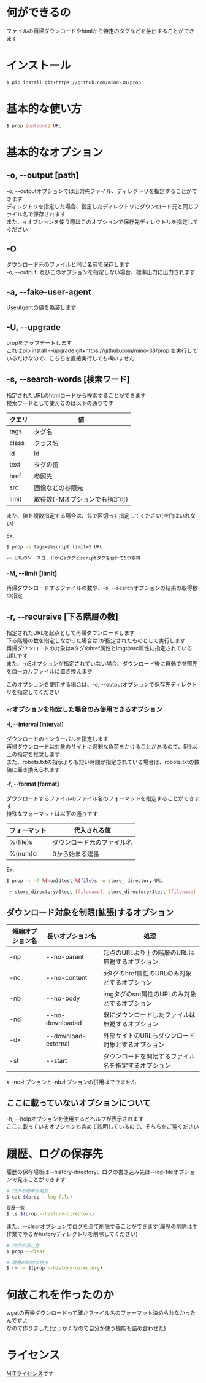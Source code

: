 # 何ができるの
ファイルの再帰ダウンロードやhtmlから特定のタグなどを抽出することができます

# インストール
```bash
$ pip install git+https://github.com/mino-38/prop
```

# 基本的な使い方
```bash
$ prop [options] URL
```

# 基本的なオプション
## -o, --output [path]
-o, --outputオプションでは出力先ファイル、ディレクトリを指定することができます  
ディレクトリを指定した場合、指定したディレクトリにダウンロード元と同じファイル名で保存されます  
また、-rオプションを使う際はこのオプションで保存先ディレクトリを指定してください

## -O
ダウンロード元のファイルと同じ名前で保存します  
-o, --output, 及びこのオプションを指定しない場合、標準出力に出力されます

## -a, --fake-user-agent
UserAgentの値を偽装します

## -U, --upgrade
propをアップデートします  
これはpip install --upgrade git+https://github.com/mino-38/prop を実行しているだけなので、こちらを直接実行しても構いません

## -s, --search-words [検索ワード]
指定されたURLのhtmlコードから検索することができます  
検索ワードとして使えるのは以下の通りです

|  クエリ  |  値  |
|  ----  |  ---- |
|  tags  |  タグ名  |
|  class  |  クラス名  |
|  id  |  id  |
|  text  |  タグの値  |
|  href  |  参照先  |
|  src  |  画像などの参照先  |
|  limit  |  取得数(-Mオプションでも指定可)  |

また、値を複数指定する場合は、%で区切って指定してください(空白はいれない)

Ex:
```bash
$ prop -s tags=a%script limit=5 URL

-> URLのソースコードからaタグとscriptタグを合計で5つ取得
```

### -M, --limit [limit]
再帰ダウンロードするファイルの数や、-s, --searchオプションの結果の取得数の指定

## -r, --recursive [下る階層の数]
指定されたURLを起点として再帰ダウンロードします  
下る階層の数を指定しなかった場合は1が指定されたものとして実行します  
再帰ダウンロードの対象はaタグのhref属性とimgのsrc属性に指定されているURLです  
また、-nEオプションが指定されていない場合、ダウンロード後に自動で参照先をローカルファイルに置き換えます  


このオプションを使用する場合は、-o, --outputオプションで保存先ディレクトリを指定してください


### -rオプションを指定した場合のみ使用できるオプション

#### -I, --interval [interval]
ダウンロードのインターバルを指定します  
再帰ダウンロードは対象のサイトに過剰な負荷をかけることがあるので、5秒以上の指定を推奨します  
また、robots.txtの指示よりも短い時間が指定されている場合は、robots.txtの数値に置き換えられます

#### -f, --format [format]
ダウンロードするファイルのファイル名のフォーマットを指定することができます  
特殊なフォーマットは以下の通りです

|  フォーマット  |  代入される値  |
|  ----  |  ----  |
|  %(file)s  |  ダウンロード元のファイル名  |
|  %(num)d  |  0から始まる連番  |


Ex:
```bash
$ prop -r -f %(num)dtest-%(file)s -o store_ directory URL

-> store_directory/0test-[filename], store_directory/1test-[filename] ...という名前でダウンロード
```

## ダウンロード対象を制限(拡張)するオプション
|  短縮オプション名  |  長いオプション名  |  処理  |
|  ----  |  ----  |  ----  |
|  -np  |  --no-parent  |  起点のURLより上の階層のURLは無視するオプション  |
|  -nc  |  --no-content  |  aタグのhref属性のURLのみ対象とするオプション  |
|  -nb  |  --no-body  |  imgタグのsrc属性のURLのみ対象とするオプション  |
|  -nd  | --no-downloaded  |  既にダウンロードしたファイルは無視するオプション  |
|  -dx  |  --download-external  |  外部サイトのURLもダウンロード対象とするオプション  |
|  -st  |  --start  |  ダウンロードを開始するファイル名を指定するオプション  |

※ -ncオプションと-nbオプションの併用はできません

## ここに載っていないオプションについて
-h, --helpオプションを使用するとヘルプが表示されます  
ここに載っているオプションも含めて説明しているので、そちらをご覧ください

# 履歴、ログの保存先
履歴の保存場所は--history-directory、ログの書き込み先は--log-fileオプションで見ることができます

```bash
# ログの簡単な見方
$ cat $(prop --log-file)

履歴一覧
$ ls $(prop --history-directory)
```

また、--clearオプションでログを全て削除することができます(履歴の削除は手作業でやるかhistoryディレクトリを削除してください)

```bash
# ログの消し方
$ prop --clear

# 履歴の削除の仕方
$ rm -r $(prop --history-directory)
```

# 何故これを作ったのか
wgetの再帰ダウンロードって確かファイル名のフォーマット決められなかったんですよ  
なので作りました(せっかくなので自分が使う機能も詰め合わせた)

# ライセンス
[MITライセンス](https://github.com/mino-38/prop/blob/main/LICENSE)です
